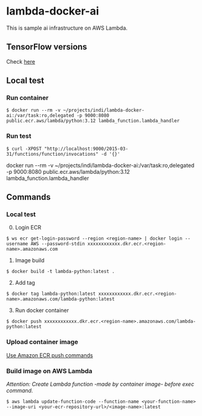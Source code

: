 # lambda-docker-ai

This is sample ai infrastructure on AWS Lambda.

## TensorFlow versions

Check [here](https://hub.docker.com/r/tensorflow/tensorflow/tags?page=1&name=py3)

## Local test

### Run container

```
$ docker run --rm -v ~/projects/indi/lambda-docker-ai:/var/task:ro,delegated -p 9000:8080 public.ecr.aws/lambda/python:3.12 lambda_function.lambda_handler
```

### Run test

```
$ curl -XPOST "http://localhost:9000/2015-03-31/functions/function/invocations" -d '{}'
```

docker run --rm -v ~/projects/indi/lambda-docker-ai:/var/task:ro,delegated -p 9000:8080 public.ecr.aws/lambda/python:3.12 lambda_function.lambda_handler

## Commands

### Local test

0. Login ECR

```
$ ws ecr get-login-password --region <region-name> | docker login --username AWS --password-stdin xxxxxxxxxxxx.dkr.ecr.<region-name>.amazonaws.com
```

1. Image build

```
$ docker build -t lambda-python:latest .
```

2. Add tag

```
$ docker tag lambda-python:latest xxxxxxxxxxxx.dkr.ecr.<region-name>.amazonaws.com/lambda-python:latest
```

3. Run docker container

```
$ docker push xxxxxxxxxxxx.dkr.ecr.<region-name>.amazonaws.com/lambda-python:latest
```

### Upload container image

[Use Amazon ECR push commands](https://docs.aws.amazon.com/AmazonECR/latest/userguide/getting-started-cli.html)

### Build image on AWS Lambda

_Attention: Create Lambda function -made by container image- before exec command._

```
$ aws lambda update-function-code --function-name <your-function-name> --image-uri <your-ecr-repository-url>/<image-name>:latest
```
